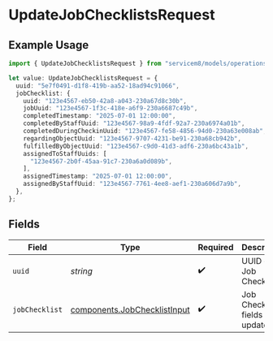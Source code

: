 # UpdateJobChecklistsRequest

## Example Usage

```typescript
import { UpdateJobChecklistsRequest } from "servicem8/models/operations";

let value: UpdateJobChecklistsRequest = {
  uuid: "5e7f0491-d1f8-419b-aa52-18ad94c91066",
  jobChecklist: {
    uuid: "123e4567-eb50-42a8-a043-230a67d8c30b",
    jobUuid: "123e4567-1f3c-418e-a6f9-230a6687c49b",
    completedTimestamp: "2025-07-01 12:00:00",
    completedByStaffUuid: "123e4567-98a9-4fdf-92a7-230a6974a01b",
    completedDuringCheckinUuid: "123e4567-fe58-4856-94d0-230a63e008ab",
    regardingObjectUuid: "123e4567-9707-4231-be91-230a68cb942b",
    fulfilledByObjectUuid: "123e4567-c9d0-41d3-adf6-230a6bc43a1b",
    assignedToStaffUuids: [
      "123e4567-2b0f-45aa-91c7-230a6a0d089b",
    ],
    assignedTimestamp: "2025-07-01 12:00:00",
    assignedByStaffUuid: "123e4567-7761-4ee8-aef1-230a606d7a9b",
  },
};
```

## Fields

| Field                                                                        | Type                                                                         | Required                                                                     | Description                                                                  |
| ---------------------------------------------------------------------------- | ---------------------------------------------------------------------------- | ---------------------------------------------------------------------------- | ---------------------------------------------------------------------------- |
| `uuid`                                                                       | *string*                                                                     | :heavy_check_mark:                                                           | UUID of the Job Checklist                                                    |
| `jobChecklist`                                                               | [components.JobChecklistInput](../../models/components/jobchecklistinput.md) | :heavy_check_mark:                                                           | Job Checklist fields to update                                               |